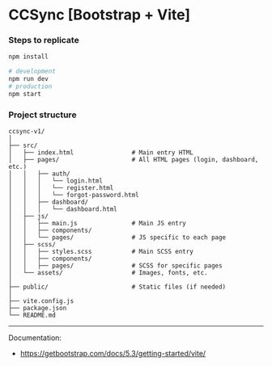 # CCSync [Bootstrap + Vite]

### Steps to replicate
```bash
npm install

# development
npm run dev
# production
npm start
```

### Project structure
```
ccsync-v1/
│
├── src/
│   ├── index.html                # Main entry HTML
│   ├── pages/                    # All HTML pages (login, dashboard, etc.)
│   │   ├── auth/
│   │   │   └── login.html
│   │   │   └── register.html
│   │   │   └── forgot-password.html
│   │   ├── dashboard/
│   │   │   └── dashboard.html
│   ├── js/
│   │   ├── main.js               # Main JS entry
│   │   ├── components/           
│   │   └── pages/                # JS specific to each page
│   ├── scss/
│   │   ├── styles.scss           # Main SCSS entry
│   │   ├── components/           
│   │   ├── pages/                # SCSS for specific pages
│   └── assets/                   # Images, fonts, etc.
│
├── public/                       # Static files (if needed)
│
├── vite.config.js
├── package.json
└── README.md
```

---
Documentation:
- https://getbootstrap.com/docs/5.3/getting-started/vite/